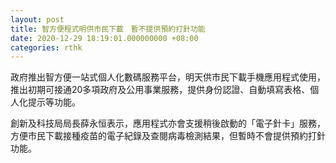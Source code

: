 ```yaml
---
layout: post
title: 智方便程式明供市民下載　暫不提供預約打針功能
date: 2020-12-29 18:19:01.000000000 +08:00
categories: rthk
---
```


政府推出智方便一站式個人化數碼服務平台，明天供市民下載手機應用程式使用，推出初期可接通20多項政府及公用事業服務，提供身份認證、自動填寫表格、個人化提示等功能。

創新及科技局局長薛永恒表示，應用程式亦會支援稍後啟動的「電子針卡」服務，方便市民下載接種疫苗的電子紀錄及查閱病毒檢測結果，但暫時不會提供預約打針功能。
